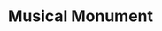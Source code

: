 ---
pid: fs84
title: Musical Monument
location_transcription: in some random park, i.e. here !
coordinates: "[-75.149885426496, 39.955296709634]"
zipcode: '19025'
gen_neighborhood: 
neighborhood: 
outside_phl: 'Dresher PA '
age: '11'
age_range: 6-13
instagram: 
image_file_name: fs_84.jpg
proposal_transcription: A quiet place for composers to work, with information about
  different composers and how they wrote. Artifacts such as Mozart's piano, or even
  Schubert's shoes. There are different ones for certain composers, and the artifacts
  are from them.
topic: Music
topic_summary: '0'
type: Space
keywords_other: 
credit: Adah Kaplan
image_labels: |-
  Inside: (birdseye view)
  posters within about composers
  composer artifacts
twitter: 
facebook: 
permalink: "/monuments/fs84/"
layout: item-page
---